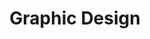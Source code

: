 ---
title: "Graphic Design"
title_fr: "Design Graphique"
order: 12
description: "Selection of my previous work as a graphic designer (agency works, freelancing, side projects)"
description_fr: "Sélection de mes anciens projets en tant que graphiste (travaux en agence, freelance, side projects)"
featuredImage: ../images/graphic-design.png
url: "/graphic-design"
tags: ["branding", "visual identity", "print", "illustration", "poster"]
tags_fr: ["branding", "identité visuelle", "print", "illustration", "affiche"]
---